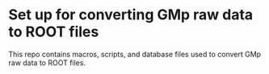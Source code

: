 # Set up for converting GMp raw data to ROOT files

This repo contains macros, scripts, and database files used to convert GMp raw data to ROOT files.
